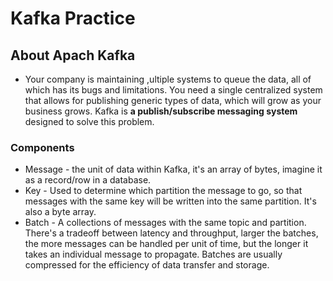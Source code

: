 # Kafka Practice

## About Apach Kafka
* Your company is maintaining ,ultiple systems to queue the data, all of which has its bugs and limitations. You need a single centralized system that allows for publishing generic types of data, which will grow as your business grows. Kafka is <b>a publish/subscribe messaging system</b> designed to solve this problem.
### Components
* Message - the unit of data within Kafka, it's an array of bytes, imagine it as a record/row in a database.
* Key - Used to determine which partition the message to go, so that messages with the same key will be written into the same partition. It's also a byte array.
* Batch - A collections of messages with the same topic and partition. There's a tradeoff between latency and throughput, larger the batches, the more messages can be handled per unit of time, but the longer it takes an individual message to propagate. Batches are usually compressed for the efficiency of data transfer and storage.
